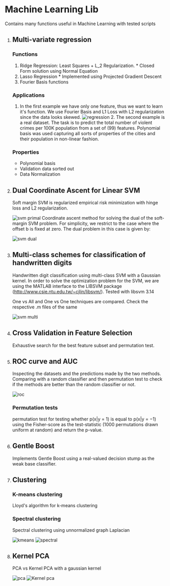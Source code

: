 
# Machine Learning Lib

Contains many functions useful in Machine Learning with tested scripts

1. ## Multi-variate regression

    ### Functions

      1. Ridge Regression: Least Squares + L_2 Regularization.
        * Closed Form solution using Normal Equation
      2. Lasso Regression
        * Implemented using Projected Gradient Descent
      3. Fourier Basis functions

    ### Applications

      1. In the first example we have only one feature, thus we want to learn it's function. We use Fourier Basis and L1 Loss with L2 regularization since the data looks skewed.
        ![regression](1_Regression/PlotFunctions10.png)
        2. The second example is a real dataset. The task is to predict the total number of violent crimes per 100K population from a set of (99) features. Polynomial basis was used capturing all sorts of properties of the cities and their population in non-linear fashion.

    ### Properties

      * Polynomial basis
      * Validation data sorted out
      * Data Normalization

2. ## Dual Coordinate Ascent for Linear SVM

    Soft margin SVM is regularized empirical risk minimization with hinge loss and L2 regularization.

     ![svm primal](2_Binary_Classification/SVM_primal.png)
    Coordinate ascent method for solving the dual of the soft-margin SVM problem. For simplicity, we restrict to the case where the offset b is fixed at zero. The dual problem in this case is given by:

    ![svm dual](2_Binary_Classification/SVM_dual.png)

3. ## Multi-class schemes for classification of handwritten digits

    Handwritten digit classification using multi-class SVM with a Gaussian kernel. In order to solve the optimization problem for the SVM, we are using the MATLAB interface to the LIBSVM package (http://www.csie.ntu.edu.tw/~cjlin/libsvm/). Tested with libsvm 3.14

    One vs All and One vs One techniques are compared. Check the respective .m files of the same

    ![svm multi](3_Classification/correct_classification.png)

4. ## Cross Validation in Feature Selection

    Exhaustive search for the best feature subset and permutation test.

5. ## ROC curve and AUC

	Inspecting the datasets and the predictions made by the two methods. Comparing with a random classifier and then permutation test to check if the methods are better than the random classifier or not.

	![roc](5_Statistical_Tests/roc2.png)

	### Permutation tests

	permutation test for testing whether p(x|y = 1) is equal to p(x|y = −1) using the Fisher-score as the test-statistic (1000 permutations drawn uniform at random) and return the p-value.

6. ## Gentle Boost

	Implements Gentle Boost using a real-valued decision stump as the weak base classifier.

7. ## Clustering

	### K-means clustering

	Lloyd's algorithm for k-means clustering

	### Spectral clustering

	Spectral clustering using unnormalized graph Laplacian

	![kmeans](7_Clustering/data2kmeans.png)
	![spectral](7_Clustering/data2sprectral.png)

8.  ## Kernel PCA

	PCA vs Kernel PCA with a gaussian kernel

	![pca](8_PCA/pca.png)
	![Kernel pca](8_PCA/kernelpca.png)
